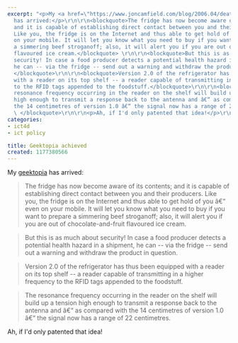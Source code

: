 ```yaml
---
excerpt: "<p>My <a href=\"https://www.joncamfield.com/blog/2006.04/death_by_synonym.html\">geektopia</a>
  has arrived:</p>\r\n\r\n<blockquote>The fridge has now become aware of its contents;
  and it is capable of establishing direct contact between you and their producers.
  Like you, the fridge is on the Internet and thus able to get hold of you â€“ even
  on your mobile. It will let you know what you need to buy if you want to prepare
  a simmering beef stroganoff; also, it will alert you if you are out of chocolate-and-fruit
  flavoured ice cream.</blockquote> \r\n\r\n<blockquote>But this is as much about
  security! In case a food producer detects a potential health hazard in a shipment,
  he can -- via the fridge -- send out a warning and withdraw the product in question.
  </blockquote>\r\n\r\n<blockquote>Version 2.0 of the refrigerator has thus been equipped
  with a reader on its top shelf -- a reader capable of transmitting in a higher frequency
  to the RFID tags appended to the foodstuff.</blockquote>\r\n\r\n<blockquote>The
  resonance frequency occurring in the reader on the shelf will build up a tension
  high enough to transmit a response back to the antenna and â€“ as compared with
  the 14 centimetres of version 1.0 â€“ the signal now has a range of 22 centimetres.
  \ </blockquote>\r\n\r\n<p>Ah, if I'd only patented that idea!</p>\r\n"
categories:
- ict4d
- ict policy

title: Geektopia achieved
created: 1177380566
---
```

<p>My <a href="https://www.joncamfield.com/blog/2006.04/death_by_synonym.html">geektopia</a> has arrived:</p>

<blockquote>The fridge has now become aware of its contents; and it is capable of establishing direct contact between you and their producers. Like you, the fridge is on the Internet and thus able to get hold of you â€“ even on your mobile. It will let you know what you need to buy if you want to prepare a simmering beef stroganoff; also, it will alert you if you are out of chocolate-and-fruit flavoured ice cream.</blockquote> 

<blockquote>But this is as much about security! In case a food producer detects a potential health hazard in a shipment, he can -- via the fridge -- send out a warning and withdraw the product in question. </blockquote>

<blockquote>Version 2.0 of the refrigerator has thus been equipped with a reader on its top shelf -- a reader capable of transmitting in a higher frequency to the RFID tags appended to the foodstuff.</blockquote>

<blockquote>The resonance frequency occurring in the reader on the shelf will build up a tension high enough to transmit a response back to the antenna and â€“ as compared with the 14 centimetres of version 1.0 â€“ the signal now has a range of 22 centimetres.  </blockquote>

<p>Ah, if I'd only patented that idea!</p>
<!--break-->
